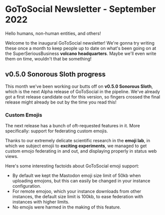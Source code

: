 # GoToSocial Newsletter - September 2022

Hello humans, non-human entities, and others!

Welcome to the inaugural GoToSocial newsletter! We're gonna try writing these once a month to keep people up to date on what's been going on at the SuperSeriousBusiness **volcano headquarters**. Maybe we'll even write them on time, wouldn't that be something!

## v0.5.0 Sonorous Sloth progress

This month we've been working our butts off on **v0.5.0 Sonorous Sloth**, which is the next Alpha release of GoToSocial in the pipeline. We've already got a first release candidate out for this version, so fingers crossed the final release might already be out by the time you read this!

### Custom Emojis

The next release has a bunch of oft-requested features in it. More specifically: support for federating custom emojis.

Thanks to our extremely delicate scientific research in the **emoji lab**, in which we subject emojii to **exciting experiments**, we managed to get custom emojo federating in and out, and displaying properly in status web views.

Here's some interesting factoids about GoToSocial emoji support:

- By default we kept the Mastodon emoji size limit of 50kb when uploading emojons, but this can easily be changed in your instance configuration.
- For remote emojoo, which your instance downloads from other instances, the default size limit is 100kb, to ease federation with instances with higher limits.
- No emojis were harmed in the making of this feature.
